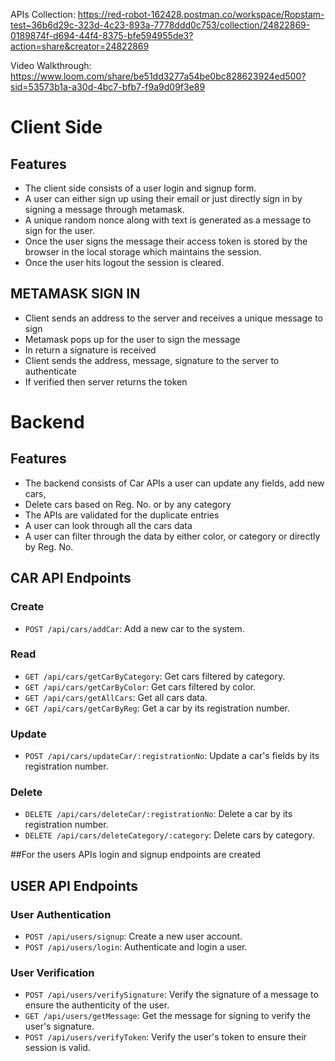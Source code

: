 APIs Collection: https://red-robot-162428.postman.co/workspace/Ropstam-test~36b6d29c-323d-4c23-893a-7778ddd0c753/collection/24822869-0189874f-d694-44f4-8375-bfe594955de3?action=share&creator=24822869

Video Walkthrough: https://www.loom.com/share/be51dd3277a54be0bc828623924ed500?sid=53573b1a-a30d-4bc7-bfb7-f9a9d09f3e89

# Client Side

## Features

- The client side consists of a user login and signup form.
- A user can either sign up using their email or just directly sign in by signing a message through metamask.
- A unique random nonce along with text is generated as a message to sign for the user.
- Once the user signs the message their access token is stored by the browser in the local storage which maintains the session.
- Once the user hits logout the session is cleared.

## METAMASK SIGN IN

- Client sends an address to the server and receives a unique message to sign
- Metamask pops up for the user to sign the message
- In return a signature is received
- Client sends the address, message, signature to the server to authenticate
- If verified then server returns the token

# Backend

## Features

- The backend consists of Car APIs a user can update any fields, add new cars,
- Delete cars based on Reg. No. or by any category
- The APIs are validated for the duplicate entries
- A user can look through all the cars data
- A user can filter through the data by either color, or category or directly by Reg. No.

## CAR API Endpoints

### Create

- `POST /api/cars/addCar`: Add a new car to the system.

### Read

- `GET /api/cars/getCarByCategory`: Get cars filtered by category.
- `GET /api/cars/getCarByColor`: Get cars filtered by color.
- `GET /api/cars/getAllCars`: Get all cars data.
- `GET /api/cars/getCarByReg`: Get a car by its registration number.

### Update

- `POST /api/cars/updateCar/:registrationNo`: Update a car's fields by its registration number.

### Delete

- `DELETE /api/cars/deleteCar/:registrationNo`: Delete a car by its registration number.
- `DELETE /api/cars/deleteCategory/:category`: Delete cars by category.

##For the users APIs login and signup endpoints are created

## USER API Endpoints

### User Authentication

- `POST /api/users/signup`: Create a new user account.
- `POST /api/users/login`: Authenticate and login a user.

### User Verification

- `POST /api/users/verifySignature`: Verify the signature of a message to ensure the authenticity of the user.
- `GET /api/users/getMessage`: Get the message for signing to verify the user's signature.
- `POST /api/users/verifyToken`: Verify the user's token to ensure their session is valid.
